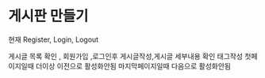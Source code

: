 # 게시판 만들기 

현재 Register, Login, Logout

게시글 목록 확인 , 회원가입 ,로그인후 게시글작성,게시글 세부내용 확인
태그작성
첫페이지일때 더이상 이전으로 활성화안됨
마지막페이지일때 다음으로 활성화안됨
